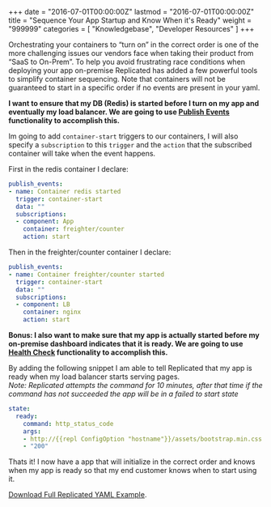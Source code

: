 +++
date = "2016-07-01T00:00:00Z"
lastmod = "2016-07-01T00:00:00Z"
title = "Sequence Your App Startup and Know When it's Ready"
weight = "999999"
categories = [ "Knowledgebase", "Developer Resources" ]
+++

Orchestrating your containers to “turn on” in the correct order is one of the more challenging issues 
our vendors face when taking their product from “SaaS to On-Prem”. To help you avoid frustrating 
race conditions when deploying your app on-premise Replicated has added a few powerful tools to 
simplify container sequencing. Note that containers will not be guaranteed to start in a specific 
order if no events are present in your yaml.

**I want to ensure that my DB (Redis) is started before I turn on my app and eventually my load balancer. 
We are going to use [Publish Events](http://docs.replicated.com/v1.0/docs/configuring-your-app#section-published-events) 
functionality to accomplish this.**  

Im going to add `container-start` triggers to our containers, I will also specify a `subscription` to this 
`trigger` and the `action` that the subscribed container will take when the event happens.

First in the redis container I declare:

```yml
publish_events:
- name: Container redis started
  trigger: container-start
  data: ""
  subscriptions:
  - component: App
    container: freighter/counter
    action: start
```

Then in the freighter/counter container I declare:

```yml
publish_events:
- name: Container freighter/counter started
  trigger: container-start
  data: ""
  subscriptions:
  - component: LB
    container: nginx
    action: start
```

**Bonus: I also want to make sure that my app is actually started before my on-premise dashboard 
indicates that it is ready. We are going to use [Health Check](http://docs.replicated.com/docs/yaml-configuration#section-health-check) 
functionality to accomplish this.**  

By adding the following snippet I am able to tell Replicated that my app is ready when my load balancer 
starts serving pages.  
*Note: Replicated attempts the command for 10 minutes, after that time if the command has not succeeded 
the app will be in a failed to start state* 

```yml
state:
  ready:
    command: http_status_code
    args:
    - http://{{repl ConfigOption "hostname"}}/assets/bootstrap.min.css
    - "200"
```

Thats it! I now have a app that will initialize in the correct order and knows when my app is ready so that my end customer knows when to start using it.

[Download Full Replicated YAML Example](https://github.com/replicatedhq/repl-yaml-samples/blob/master/apps/sequence-app-ready-check.yml).

